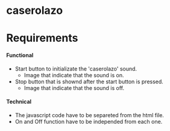 # caserolazo

# Requirements #
#### Functional ####
* Start button to initializate the 'caserolazo' sound.
	- Image that indicate that the sound is on.
* Stop button that is shownd after the start button is pressed.
	- Image that indicate that the sound is off.

#### Technical ####
* The javascript code have to be separeted from the html file.
* On and Off function have to be independed from each one.
